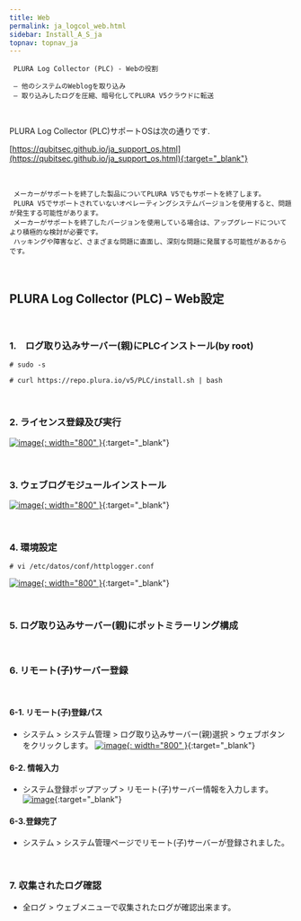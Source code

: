 ```yaml
---
title: Web
permalink: ja_logcol_web.html
sidebar: Install_A_S_ja
topnav: topnav_ja
---
```


     PLURA Log Collector (PLC) - Webの役割

     – 他のシステムのWeblogを取り込み
     – 取り込みしたログを圧縮、暗号化してPLURA V5クラウドに転送

<br />

PLURA Log Collector (PLC)サポートOSは次の通りです.

[https://qubitsec.github.io/ja_support_os.html](https://qubitsec.github.io/ja_support_os.html){:target="_blank"}

<br />

     メーカーがサポートを終了した製品についてPLURA V5でもサポートを終了します。
     PLURA V5でサポートされていないオペレーティングシステムバージョンを使用すると、問題が発生する可能性があります。
     メーカーがサポートを終了したバージョンを使用している場合は、アップグレードについてより積極的な検討が必要です。
     ハッキングや障害など、さまざまな問題に直面し、深刻な問題に発展する可能性があるからです。

<br />

## PLURA Log Collector (PLC) – Web設定

<br />

### 1.　ログ取り込みサーバー(親)にPLCインストール(by root)

`# sudo -s`

`# curl https://repo.plura.io/v5/PLC/install.sh | bash`

<br />

### 2. ライセンス登録及び実行

[![image](/docs/images/Ins_G/LogCol_web/ja_2.png){: width="800" }](/docs/images/Ins_G/LogCol_web/ja_2.png){:target="_blank"}

<br />

### 3. ウェブログモジュールインストール

[![image](/docs/images/Ins_G/LogCol_web/ja_3.png){: width="800" }](/docs/images/Ins_G/LogCol_web/ja_3.png){:target="_blank"}

<br />

### 4. 環境設定

`# vi /etc/datos/conf/httplogger.conf`   

[![image](/docs/images/Ins_G/LogCol_web/ja_4.png){: width="800" }](/docs/images/Ins_G/LogCol_web/ja_4.png){:target="_blank"}

<br />

### 5. ログ取り込みサーバー(親)にポットミラーリング構成

<br />

### 6. リモート(子)サーバー登録

<br />

#### 6-1. リモート(子)登録パス

- システム  > システム管理 > ログ取り込みサーバー(親)選択 > ウェブボタンをクリックします。
[![image](/docs/images/Ins_G/LogCol_web/ja_5.png){: width="800" }](/docs/images/Ins_G/LogCol_web/ja_5.png){:target="_blank"}

#### 6-2. 情報入力

- システム登録ポップアップ > リモート(子)サーバー情報を入力します。
[![image](/docs/images/Ins_G/LogCol_web/ja_6.png)](/docs/images/Ins_G/LogCol_web/ja_6.png){:target="_blank"}

#### 6-3.登録完了

- システム > システム管理ページでリモート(子)サーバーが登録されました。 
<!-- [![image](/docs/images/Ins_G/LogCol_web/7.png){: width="800" }](/docs/images/Ins_G/LogCol_web/7.png){:target="_blank"} -->

<br />

### 7. 収集されたログ確認

- 全ログ > ウェブメニューで収集されたログが確認出来ます。
<!-- [![image](/docs/images/Ins_G/LogCol_web/8.png){: width="800" }](/docs/images/Ins_G/LogCol_web/8.png){:target="_blank"} -->